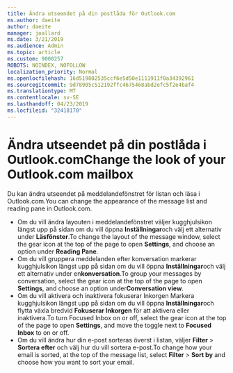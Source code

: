 ```yaml
---
title: Ändra utseendet på din postlåda för Outlook.com
ms.author: daeite
author: daeite
manager: joallard
ms.date: 3/21/2019
ms.audience: Admin
ms.topic: article
ms.custom: 9000257
ROBOTS: NOINDEX, NOFOLLOW
localization_priority: Normal
ms.openlocfilehash: 16d519802535ccf6e5d50e1111911f0a34392961
ms.sourcegitcommit: 9d78905c512192ffc4675468abd2efc5f2e4baf4
ms.translationtype: MT
ms.contentlocale: sv-SE
ms.lasthandoff: 04/23/2019
ms.locfileid: "32418170"
---
```

# <a name="change-the-look-of-your-outlookcom-mailbox"></a><span data-ttu-id="879da-102">Ändra utseendet på din postlåda i Outlook.com</span><span class="sxs-lookup"><span data-stu-id="879da-102">Change the look of your Outlook.com mailbox</span></span>

<span data-ttu-id="879da-103">Du kan ändra utseendet på meddelandefönstret för listan och läsa i Outlook.com.</span><span class="sxs-lookup"><span data-stu-id="879da-103">You can change the appearance of the message list and reading pane in Outlook.com.</span></span>

- <span data-ttu-id="879da-104">Om du vill ändra layouten i meddelandefönstret väljer kugghjulsikon längst upp på sidan om du vill öppna **Inställningar**och välj ett alternativ under **Läsfönster**.</span><span class="sxs-lookup"><span data-stu-id="879da-104">To change the layout of the message window, select the gear icon at the top of the page to open **Settings**, and choose an option under **Reading Pane**.</span></span>
- <span data-ttu-id="879da-105">Om du vill gruppera meddelanden efter konversation markerar kugghjulsikon längst upp på sidan om du vill öppna **Inställningar**och välj ett alternativ under en**konversation**.</span><span class="sxs-lookup"><span data-stu-id="879da-105">To group your messages by conversation, select the gear icon at the top of the page to open **Settings**, and choose an option under**Conversation view**.</span></span>
- <span data-ttu-id="879da-106">Om du vill aktivera och inaktivera fokuserar Inkorgen Markera kugghjulsikon längst upp på sidan om du vill öppna **Inställningar**och flytta växla bredvid **Fokuserar Inkorgen** för att aktivera eller inaktivera.</span><span class="sxs-lookup"><span data-stu-id="879da-106">To turn Focused Inbox on or off, select the gear icon at the top of the page to open **Settings**, and move the toggle next to **Focused Inbox** to on or off.</span></span>
- <span data-ttu-id="879da-107">Om du vill ändra hur din e-post sorteras överst i listan, väljer **Filter** > **Sortera efter** och välj hur du vill sortera e-post.</span><span class="sxs-lookup"><span data-stu-id="879da-107">To change how your email is sorted, at the top of the message list, select **Filter** > **Sort by** and choose how you want to sort your email.</span></span>